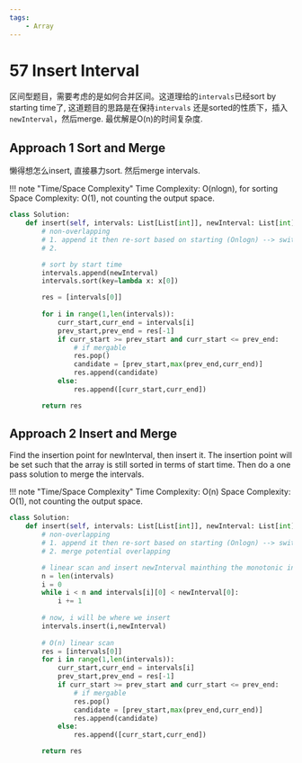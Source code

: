 ```yaml
---
tags:
    - Array
---
```


# 57 Insert Interval

区间型题目，需要考虑的是如何合并区间。这道理给的`intervals`已经sort by starting time了, 这道题目的思路是在保持`intervals` 还是sorted的性质下，插入`newInterval`，然后merge. 最优解是O(n)的时间复杂度.


## Approach 1 Sort and Merge

懒得想怎么insert, 直接暴力sort. 然后merge intervals.

!!! note "Time/Space Complexity"
    Time Complexity: O(nlogn), for sorting
    Space Complexity: O(1), not counting the output space.

```python
class Solution:
    def insert(self, intervals: List[List[int]], newInterval: List[int]) -> List[List[int]]:
        # non-overlapping
        # 1. append it then re-sort based on starting (Onlogn) --> switch to insert later O(n)
        # 2. 

        # sort by start time
        intervals.append(newInterval)
        intervals.sort(key=lambda x: x[0])

        res = [intervals[0]]
        
        for i in range(1,len(intervals)):
            curr_start,curr_end = intervals[i]
            prev_start,prev_end = res[-1]
            if curr_start >= prev_start and curr_start <= prev_end:
                # if mergable
                res.pop()
                candidate = [prev_start,max(prev_end,curr_end)]
                res.append(candidate)
            else:
                res.append([curr_start,curr_end])

        return res
```

## Approach 2 Insert and Merge

Find the insertion point for newInterval, then insert it. The insertion point will be set such that the array is still sorted in terms of start time. Then do a one pass solution to merge the intervals.

!!! note "Time/Space Complexity"
    Time Complexity: O(n)
    Space Complexity: O(1), not counting the output space.

```python
class Solution:
    def insert(self, intervals: List[List[int]], newInterval: List[int]) -> List[List[int]]:
        # non-overlapping
        # 1. append it then re-sort based on starting (Onlogn) --> switch to insert later O(n)
        # 2. merge potential overlapping

        # linear scan and insert newInterval mainthing the monotonic increasing for intervals.
        n = len(intervals)
        i = 0
        while i < n and intervals[i][0] < newInterval[0]: 
            i += 1
        
        # now, i will be where we insert
        intervals.insert(i,newInterval)
            
        # O(n) linear scan
        res = [intervals[0]]
        for i in range(1,len(intervals)):
            curr_start,curr_end = intervals[i]
            prev_start,prev_end = res[-1]
            if curr_start >= prev_start and curr_start <= prev_end:
                # if mergable
                res.pop()
                candidate = [prev_start,max(prev_end,curr_end)]
                res.append(candidate)
            else:
                res.append([curr_start,curr_end])

        return res
```
